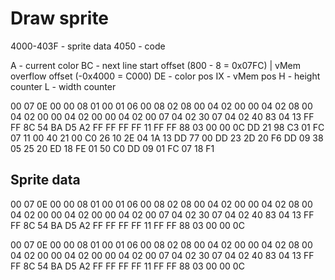 # Draw sprite

4000-403F - sprite data
4050 - code

A - current color
BC - next line start offset (800 - 8 = 0x07FC)
    | vMem overflow offset (-0x4000 = C000)
DE - color pos
IX - vMem pos
H - height counter
L - width counter

00 07 0E 00 00 08 01 00 01 06 00 08 02 08 00 04 02 00 00 04 02 08 00 04 02 00 00 04 02 00 00 04 02 00 07 04 02 30 07 04 02 40 83 04 13 FF FF 8C 54 BA D5 A2 FF FF FF FF 11 FF FF 88 03 00 00 0C DD 21 98 C3 01 FC 07 11 00 40 21 00 C0 26 10 2E 04 1A 13 DD 77 00 DD 23 2D 20 F6 DD 09 38 05 25 20 ED 18 FE 01 50 C0 DD 09 01 FC 07 18 F1

## Sprite data

00 07 0E 00 00 08 01 00 01 06 00 08 02 08 00 04 02 00 00 04 02 08 00 04 02 00 00 04 02 00 00 04 02 00 07 04 02 30 07 04 02 40 83 04 13 FF FF 8C 54 BA D5 A2 FF FF FF FF 11 FF FF 88 03 00 00 0C

00 07 0E 00
00 08 01 00
01 06 00 08
02 08 00 04
02 00 00 04
02 08 00 04
02 00 00 04
02 00 00 04
02 00 07 04
02 30 07 04
02 40 83 04
13 FF FF 8C
54 BA D5 A2
FF FF FF FF
11 FF FF 88
03 00 00 0C
